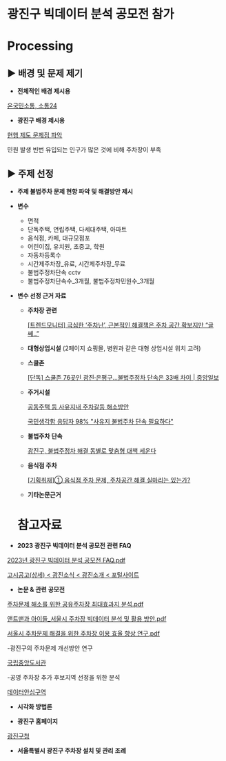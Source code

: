 # 광진구 빅데이터 분석 공모전 참가

# Processing

## ▶️  배경 및 문제 제기

- **전체적인 배경 제시용**

[온국민소통, 소통24](https://sotong.go.kr/front/methodPssrp/methodPssrpTaskViewPage.do?bbs_id=e9ec2f6ee3904d14888f8238254293dc&task_id=b84f957e54144f4b87c62e3d9cda7230)

- **광진구 배경 제시용**

[현행 제도 문제점 파악](https://www.notion.so/b1ba674425f84784a5c7de066f016742?pvs=21)

 민원 발생 빈번
 유입되는 인구가 많은 것에 비해 주차장이 부족

## ▶️  주제 선정

- **주제 
불법주차 문제 현항 파악 및 해결방안 제시**
- **변수**
    - 면적
    - 단독주택, 연립주택, 다세대주택, 아파트
    - 음식점, 카페, 대규모점포
    - 어린이집, 유치원, 초중고, 학원
    - 자동차등록수
    - 시간제주차장_유료, 시간제주차장_무료
    - 불법주정차단속 cctv
    - 불법주정차단속수_3개월, 불법주정차민원수_3개월
- **변수 선정 근거 자료**
    - **주차장 관련**
        
        [[트렌드모니터] 극심한 ‘주차난’, 근본적인 해결책은 주차 공간 확보지만 “글쎄..”](https://www.madtimes.org/news/articleView.html?idxno=6306)
        
    - **대형상업시설** (2페이지 쇼핑몰, 병원과 같은 대형 상업시설 위치 고려)
        
        [](http://www.riss.kr/search/detail/DetailView.do?p_mat_type=1a0202e37d52c72d&control_no=1978855419e257f8b36097776a77e665)
        
    - **스쿨존**
        
        [[단독] 스쿨존 76곳인 광진·은평구…불법주정차 단속은 33배 차이 | 중앙일보](https://www.joongang.co.kr/article/23980976)
        
    - **주거시설**
        
        [공동주택 등 사유지내 주차갈등 해소방안](https://www.korea.kr/news/policyBriefingView.do?newsId=156498122)
        
        [국민생각함 응답자 98% "사유지 불법주차 단속 필요하다"](https://mbnmoney.mbn.co.kr/news/view?news_no=MM1004557382)
        
    - **불법주차 단속**
        
        [광진구, 불법주정차 해결 동별로 맞춤형 대책 세운다](https://blog.naver.com/seouldesks/222955393387)
        
    - **음식점 주차**
        
        [[기획취재]① 음식점 주차 문제, 주차공간 해결 실마리는 있는가?](http://www.kfoodtimes.com/news/articleView.html?idxno=12143)
        
    - **기타논문근거**
 
  # 참고자료

- **2023 광진구 빅데이터 분석 공모전 관련 FAQ**

[2023년 광진구 빅데이터 분석 공모전 FAQ.pdf](https://s3-us-west-2.amazonaws.com/secure.notion-static.com/a9e1e2ce-9370-444d-a935-e2191251f7db/2023%EB%85%84_%EA%B4%91%EC%A7%84%EA%B5%AC_%EB%B9%85%EB%8D%B0%EC%9D%B4%ED%84%B0_%EB%B6%84%EC%84%9D_%EA%B3%B5%EB%AA%A8%EC%A0%84_FAQ.pdf)

[고시공고(상세) < 광진소식 < 광진소개 < 포털사이트](https://gwangjin.go.kr/portal/bbs/B0000003/view.do?nttId=6034623&menuNo=200192)

- **논문 & 관련 공모전**

[주차문제 해소를 위한 공유주차장 최대효과지 분석.pdf](https://s3-us-west-2.amazonaws.com/secure.notion-static.com/4ffa4403-ef69-4677-bd3f-1b6dfed4dc39/%EC%A3%BC%EC%B0%A8%EB%AC%B8%EC%A0%9C_%ED%95%B4%EC%86%8C%EB%A5%BC_%EC%9C%84%ED%95%9C_%EA%B3%B5%EC%9C%A0%EC%A3%BC%EC%B0%A8%EC%9E%A5_%EC%B5%9C%EB%8C%80%ED%9A%A8%EA%B3%BC%EC%A7%80_%EB%B6%84%EC%84%9D.pdf)

[앤트맨과 아이들_서울시 주차장 빅데이터 분석 및 활용 방안.pdf](https://s3-us-west-2.amazonaws.com/secure.notion-static.com/92c46e2d-e2dd-4f7c-ac35-08bbc92bf5ba/%EC%95%A4%ED%8A%B8%EB%A7%A8%EA%B3%BC_%EC%95%84%EC%9D%B4%EB%93%A4_%EC%84%9C%EC%9A%B8%EC%8B%9C_%EC%A3%BC%EC%B0%A8%EC%9E%A5_%EB%B9%85%EB%8D%B0%EC%9D%B4%ED%84%B0_%EB%B6%84%EC%84%9D_%EB%B0%8F_%ED%99%9C%EC%9A%A9_%EB%B0%A9%EC%95%88.pdf)

[서울시 주차문제 해결을 위한 주차장 이용 효율 향상 연구.pdf](https://s3-us-west-2.amazonaws.com/secure.notion-static.com/d53e75dd-b913-44c1-ad51-d4b501635155/%EC%84%9C%EC%9A%B8%EC%8B%9C_%EC%A3%BC%EC%B0%A8%EB%AC%B8%EC%A0%9C_%ED%95%B4%EA%B2%B0%EC%9D%84_%EC%9C%84%ED%95%9C_%EC%A3%BC%EC%B0%A8%EC%9E%A5_%EC%9D%B4%EC%9A%A9_%ED%9A%A8%EC%9C%A8_%ED%96%A5%EC%83%81_%EC%97%B0%EA%B5%AC_(1).pdf)

-광진구의 주차문제 개선방안 연구

[국립중앙도서관](https://www.nl.go.kr/NL/contents/search.do?systemType=오프라인자료&pageNum=1&pageSize=10&srchTarget=total&kwd=[서울특별시광진구]+광진구의+주차문제+개선방안+연구)

-공영 주차장 추가 후보지역 선정을 위한 분석

[데이터안심구역](https://dsz.kdata.or.kr/svc/page/application/data_analysis_tab.do?extraInfo=tab4)

- **시각화 방법론**

[](https://tableauwiki.com/competition/)

- **광진구 홈페이지**

[광진구청](https://www.gwangjin.go.kr/portal/main/main.do)

- ****서울특별시 광진구 주차장 설치 및 관리 조례****
